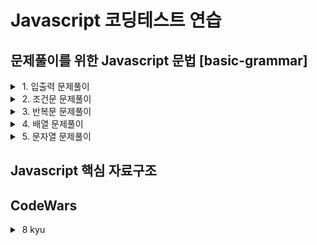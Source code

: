 # Javascript 코딩테스트 연습

## 문제풀이를 위한 Javascript 문법 [basic-grammar]

<details>
  <summary>&nbsp;1. 입출력 문제풀이</summary>
  <div markdown="1">&nbsp; • a + b</div>
  <div markdown="2">&nbsp; • a * b</div>
  <div markdown="3">&nbsp; • 사칙연산</div>
  <div markdown="4">&nbsp; • 곱셉</div>
</details>
<details>
  <summary>&nbsp;2. 조건문 문제풀이</summary>
  <div markdown="1">&nbsp; • 시험성적</div>
  <div markdown="2">&nbsp; • 알람시계</div>
  <div markdown="3">&nbsp; • 오븐시계</div>
  <div markdown="4">&nbsp; • 주사위 세개</div>
</details>
<details>
  <summary>&nbsp;3. 반복문 문제풀이</summary>
  <div markdown="1">&nbsp; • 시험성적</div>
  <div markdown="2">&nbsp; • 알람시계</div>
  <div markdown="3">&nbsp; • 오븐시계</div>
  <div markdown="4">&nbsp; • 주사위 세개</div>
</details>
<details>
  <summary>&nbsp;4. 배열 문제풀이</summary>
  <div markdown="1">&nbsp; • 시험성적</div>
  <div markdown="2">&nbsp; • 알람시계</div>
  <div markdown="3">&nbsp; • 오븐시계</div>
  <div markdown="4">&nbsp; • 주사위 세개</div>
</details>
<details>
  <summary>&nbsp;5. 문자열 문제풀이</summary>
  <div markdown="1">&nbsp; • 시험성적</div>
  <div markdown="2">&nbsp; • 알람시계</div>
  <div markdown="3">&nbsp; • 오븐시계</div>
  <div markdown="4">&nbsp; • 주사위 세개</div>
</details>

## Javascript 핵심 자료구조

## CodeWars

<details>
  <summary>&nbsp;8 kyu</summary>
  <div markdown="1">&nbsp; • Calculate average</div>
  <div markdown="2">&nbsp; • No zeros for heros</div>
  <div markdown="3">&nbsp; • Quarter of the year</div>
  <div markdown="3">&nbsp; • Drink about</div>
</details>
